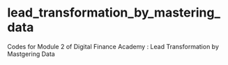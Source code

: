 # lead_transformation_by_mastering_data
Codes for Module 2 of Digital Finance Academy : Lead Transformation by Mastgering Data
